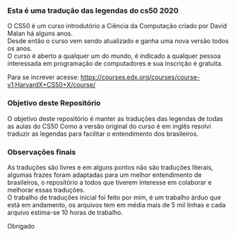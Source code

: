 ### Esta é uma tradução das legendas do cs50 2020
O CS50 é um curso introdutório a Ciência da Computação criado por David Malan há alguns anos.  
Desde então o curso vem sendo atualizado e ganha uma nova versão todos os anos.  
O curso é aberto a qualquer um do mundo, é indicado a qualquer pessoa interessada em programação de computadores e sua inscrição é gratuita.

Para se increver acesse: https://courses.edx.org/courses/course-v1:HarvardX+CS50+X/course/

### Objetivo deste Repositório
O objetivo deste repositório é manter as traduções das legendas de todas as aulas do CS50
Como a versão original do curso é em inglês resolvi traduzir as legendas para facilitar o entendimento dos brasileiros.

### Observações finais
As traduções são livres e em alguns pontos não são traduções literais, algumas frazes foram adaptadas para um melhor entendimento de brasileiros, o repositório a todos que tiverem interesse em colaborar e melhorar essas traduções.  
O trabalho de traduções inicial foi feito por mim, é um trabalho árduo que está em andamento, os arquivos tem em média mais de 5 mil linhas e cada arquivo estima-se 10 horas de trabalho.

Obrigado

